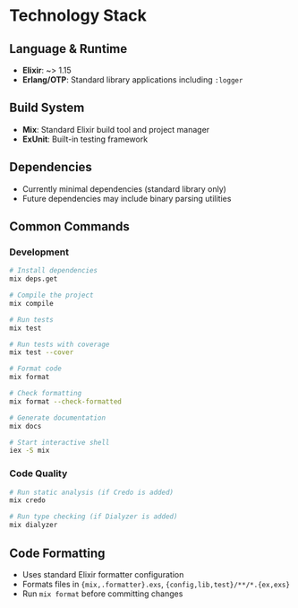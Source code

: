 # Technology Stack

## Language & Runtime
- **Elixir**: ~> 1.15
- **Erlang/OTP**: Standard library applications including `:logger`

## Build System
- **Mix**: Standard Elixir build tool and project manager
- **ExUnit**: Built-in testing framework

## Dependencies
- Currently minimal dependencies (standard library only)
- Future dependencies may include binary parsing utilities

## Common Commands

### Development
```bash
# Install dependencies
mix deps.get

# Compile the project
mix compile

# Run tests
mix test

# Run tests with coverage
mix test --cover

# Format code
mix format

# Check formatting
mix format --check-formatted

# Generate documentation
mix docs

# Start interactive shell
iex -S mix
```

### Code Quality
```bash
# Run static analysis (if Credo is added)
mix credo

# Run type checking (if Dialyzer is added)
mix dialyzer
```

## Code Formatting
- Uses standard Elixir formatter configuration
- Formats files in `{mix,.formatter}.exs`, `{config,lib,test}/**/*.{ex,exs}`
- Run `mix format` before committing changes